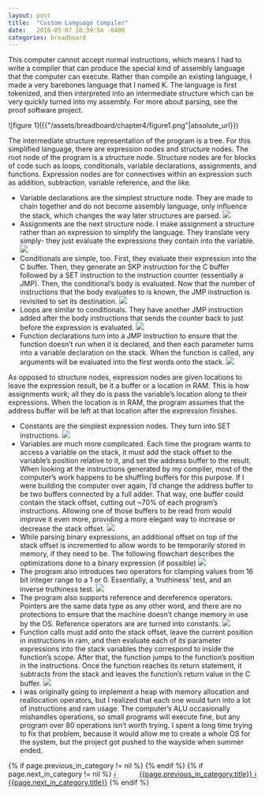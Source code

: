 ```yaml
---
layout: post
title:  "Custom Language Compiler"
date:   2018-05-07 10:39:54 -0400
categories: breadboard
---
```

<p>
This computer cannot accept normal instructions, which means I had to write a compiler that can produce the special kind of assembly language that the computer can execute. Rather than compile an existing language, I made a very barebones language that I named K. The language is first tokenized, and then interpreted into an intermediate structure which can be very quickly turned into my assembly. For more about parsing, see the proof software project. 
</p>
![figure 1]({{"/assets/breadboard/chapter4/figure1.png"|absolute_url}})
<p>
The intermediate structure representation of the program is a tree. For this simplified language, there are expression nodes and structure nodes. The root node of the program is a structure node. Structure nodes are for blocks of code such as loops, conditionals, variable declarations, assignments, and functions. Expression nodes are for connectives within an expression such as addition, subtraction, variable reference, and the like.
</p>
<ul>
	<li>
	Variable declarations are the simplest structure node. They are made to chain together and do not become assembly language, only influence the stack, which changes the way later structures are parsed. 
	<img src="{{"/assets/breadboard/chapter4/figure2.png"|absolute_url}}">
	</li>
	<li>
	Assignments are the next structure node. I make assignment a structure rather than an expression to simplify the language. They translate very simply- they just evaluate the expressions they contain into the variable. 
	<img src="{{"/assets/breadboard/chapter4/figure3.png"|absolute_url}}">
	</li>
	<li>
	Conditionals are simple, too. First, they evaluate their expression into the C buffer. Then, they generate an SKP instruction for the C buffer followed by a SET instruction to the instruction counter (essentially a JMP). Then, the conditional’s body is evaluated. Now that the number of instructions that the body evaluates to is known, the JMP instruction is revisited to set its destination. 
	<img src="{{"/assets/breadboard/chapter4/figure4.png"|absolute_url}}">
	</li>
	<li>
	Loops are similar to conditionals. They have another JMP instruction added after the body instructions that sends the counter back to just before the expression is evaluated. 
	<img src="{{"/assets/breadboard/chapter4/figure5.png"|absolute_url}}">
	</li>
	<li>
	Function declarations turn into a JMP instruction to ensure that the function doesn’t run when it is declared, and then each parameter turns into a variable declaration on the stack. When the function is called, any arguments will be evaluated into the first words onto the stack. 
	<img src="{{"/assets/breadboard/chapter4/figure6.png"|absolute_url}}">
	</li>
</ul>
<p>
As opposed to structure nodes, expression nodes are given locations to leave the expression result, be it a buffer or a location in RAM. This is how assignments work; all they do is pass the variable’s location along to their expressions. When the location is in RAM, the program assumes that the address buffer will be left at that location after the expression finishes.
</p>
<ul>
	<li>
	Constants are the simplest expression nodes. They turn into SET instructions. 
	<img src="{{"/assets/breadboard/chapter4/figure7.png"|absolute_url}}">
	</li>
	<li>
	Variables are much more complicated. Each time the program wants to access a variable on the stack, it must add the stack offset to the variable’s position relative to it, and set the address buffer to the result. When looking at the instructions generated by my compiler, most of the computer’s work happens to be shuffling buffers for this purpose. If I were building the computer over again, I’d change the address buffer to be two buffers connected by a full adder. That way, one buffer could contain the stack offset, cutting out ~70% of each program’s instructions. Allowing one of those buffers to be read from would improve it even more, providing a more elegant way to increase or decrease the stack offset. 
	<img src="{{"/assets/breadboard/chapter4/figure8.png"|absolute_url}}">
	</li>
	<li>
	While parsing binary expressions, an additional offset on top of the stack offset is incremented to allow words to be temporarily stored in memory, if they need to be. The following flowchart describes the optimizations done to a binary expression (if possible) 
	<img src="{{"/assets/breadboard/chapter4/figure9.png"|absolute_url}}">
	</li>
	<li>
	The program also introduces two operators for clamping values from 16 bit integer range to a 1 or 0. Essentially, a ‘truthiness’ test, and an inverse truthiness test.
	<img src="{{"/assets/breadboard/chapter4/figure10.png"|absolute_url}}">
	</li>
	<li>
	The program also supports reference and dereference operators. Pointers are the same data type as any other word, and there are no protections to ensure that the machine doesn’t change memory in use by the OS. Reference operators are are turned into constants. 
	<img src="{{"/assets/breadboard/chapter4/figure11.png"|absolute_url}}">
	</li>
	<li>
	Function calls must add onto the stack offset, leave the current position in instructions in ram, and then evaluate each of its parameter expressions into the stack variables they correspond to inside the function’s scope. After that, the function jumps to the function’s position in the instructions. Once the function reaches its return statement, it subtracts from the stack and leaves the function’s return value in the C buffer. 
	<img src="{{"/assets/breadboard/chapter4/figure12.png"|absolute_url}}">
	</li>
	<li>
	I was originally going to implement a heap with memory allocation and reallocation operators, but I realized that each one would turn into a lot of instructions and ram usage. The computer’s ALU occasionally mishandles operations, so small programs will execute fine, but any program over 80 operations isn’t worth trying. I spent a long time trying to fix that problem, because it would allow me to create a whole OS for the system, but the project got pushed to the wayside when summer ended. 
	</li>
</ul>


<div>
{% if page.previous_in_category != nil %}
<a href="{{page.previous_in_category.url}}" style="float:right;">{{page.previous_in_category.title}} &#8250;</a>
{% endif %}
{% if page.next_in_category != nil %}
<a href="{{page.next_in_category.url}}" class="float:left;">&#8249; {{page.next_in_category.title}}</a>
{% endif %}
</div>

